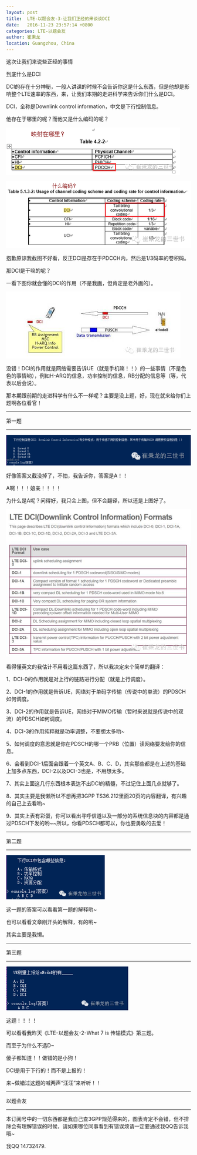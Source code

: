 ```yaml
---
layout: post
title:  LTE-以题会友-3-让我们正经的来谈谈DCI
date:   2016-11-23 23:57:14 +0800
categories: LTE-以题会友
author: 崔秉龙
location: Guangzhou, China
---
```




这次让我们来说些正经的事情

到底什么是DCI



DCI的存在十分神秘，一般人讲课的时候不会告诉你这是什么东西，但是他却是影响整个LTE速率的东西，来，让我们本期的走进科学来告诉你们什么是DCI。



DCI，全称是Downlink control information，中文是下行控制信息。

他存在于哪里的呢？而他又是什么编码的呢？

![alt text](/photo/InPost/LTE/3/image.png)

![alt text](/photo/InPost/LTE/3/image-1.png)

抱歉原谅我截图不好看，反正DCI是存在于PDCCH内，然后是1/3码率的卷积码。

那DCI是干嘛的呢？

一看下图你就会懂的DCI的作用（不是我画，但肯定是老外画的）。

![alt text](/photo/InPost/LTE/3/image-2.png)

没错！DCI的作用就是网络需要告诉UE（就是手机嘛！！）的一些事情（不是色色的事情哟），例如H-ARQ的信息，功率控制的信息，RB分配的信息等（等，代表以后会说）。





那本期跟前期的走进科学有什么不一样呢？主要是没上题，好，现在就来给你们上题啊各位看官！

-------------

第一题

-------------

![alt text](/photo/InPost/LTE/3/image-3.png)

好像答案又截没掉了，不怕，我告诉你，答案是A！！

A啊！！！娘亲！！！！

为什么是A呢？问得好，我只会上图，但不会翻译，所以还是上图好了。

![alt text](/photo/InPost/LTE/3/image-4.png)

看得懂英文的我估计不用看这篇东西了，所以我决定来个简单的翻译：

1、DCI-0的作用就是对上行的链路进行分配（就是上行调度）。

2、DCI-1的作用就是告诉UE，网络对于单码字传输（传说中的单流）的PDSCH如何调度。

3、DCI-2的作用就是告诉UE，网络对于MIMO传输（暂时来说就是传说中的双流）的PDSCH如何调度。

4、DCI-3的作用纯粹就是功率调整，不要想太多哟~

5、如何调度的意思就是你在PDSCH的哪一个PRB（位置）读网络要发给你的信息。

6、会看到DCI-1后面会跟着一个英文A、B、C、D，其实那些都是在上述的基础上加多点东西，DCI-2以及DCI-3也是，不用想太多。

7、其实上面这几行东西根本表达不出DCI的精髓，不过记住上面几点就够了。

8、其实主要是我懒所以不想再把3GPP TS36.212里面20页的内容翻译，有兴趣的自己上去看哟~

9、其实上表有彩蛋，你可以看出寻呼信道以及一部分的系统信息块的内容都是通过PDSCH下发的哟~~所以，你看PDSCH都可以，你也要勇敢的去爱！

-------------

第二题

-------------

![alt text](/photo/InPost/LTE/3/image-5.png)

这一题的答案可以看看第一题的解释哟~

也可以看看文章刚开头的解释，有的哟~

其实主要是我懒。

-------------

第三题

-------------

![alt text](/photo/InPost/LTE/3/image-6.png)

这题！！！！

可以看看我昨天《LTE-以题会友-2-What 7 is 传输模式》第三题。

而至于为什么不选D~

傻子都知道！！做错的是小狗！

DCI是用于下行的！而不是上报的！

来~做错过这题的喊两声“汪汪”来听听！！

-------------

以题会友

-------------

本订阅号中的一切东西都是我自己查3GPP规范得来的，图表肯定不会错，但不排除会有理解错误的时候，请如果哪位同事看到有错误烦请一定要通过我QQ告诉我哦~

我QQ 14732479.

